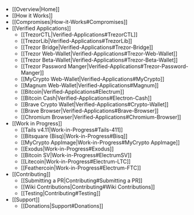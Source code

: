 <!-- sidebar -->
* [[Overview|Home]]
* [[How it Works]]
* [[Compromises|How-it-Works#Compromises]]
* [[Verified Applications]]
  * [[TrezorCTL|Verified-Applications#TrezorCTL]]
  * [[TrezorLib|Verified-Applications#TrezorLib]]
  * [[Trezor Bridge|Verified-Applications#Trezor-Bridge]]
  * [[Trezor Web-Wallet|Verified-Applications#Trezor-Web-Wallet]]
  * [[Trezor Beta-Wallet|Verified-Applications#Trezor-Beta-Wallet]]
  * [[Trezor Password Manger|Verified-Applications#Trezor-Password-Manger]]
  * [[MyCrypto Web-Wallet|Verified-Applications#MyCrypto]]
  * [[Magnum Web-Wallet|Verified-Applications#Magnum]]
  * [[Bitcoin|Verified-Applications#Electrum]]
  * [[Bitcoin Cash|Verified-Applications#Electron-Cash]]
  * [[Brave Crypto Wallet|Verified-Applications#Crypto-Wallet]]
  * [[Brave Browser|Verified-Applications#Brave-Browser]]
  * [[Chromium Browser|Verified-Applications#Chromium-Browser]]
* [[Work in Progress]]
  * [[Tails v4.11|Work-in-Progress#Tails-411]]
  * [[Bitsquare (Bisq)|Work-in-Progress#Bisq]]
  * [[MyCrypto AppImage|Work-in-Progress#MyCrypto AppImage]]
  * [[Exodus|Work-in-Progress#Exodus]]
  * [[Bitcoin SV|Work-in-Progress#ElectrumSV]]
  * [[Litecoin|Work-in-Progress#Electrum-LTC]]
  * [[Feathercoin|Work-in-Progress#Electrum-FTC]]
* [[Contributing]]
  * [[Submitting a PR|Contributing#Submitting a PR]]
  * [[Wiki Contributions|Contributing#Wiki Contributions]]
  * [[Testing|Contributing#Testing]]
* [[Support]]
  * [[Donations|Support#Donations]]
